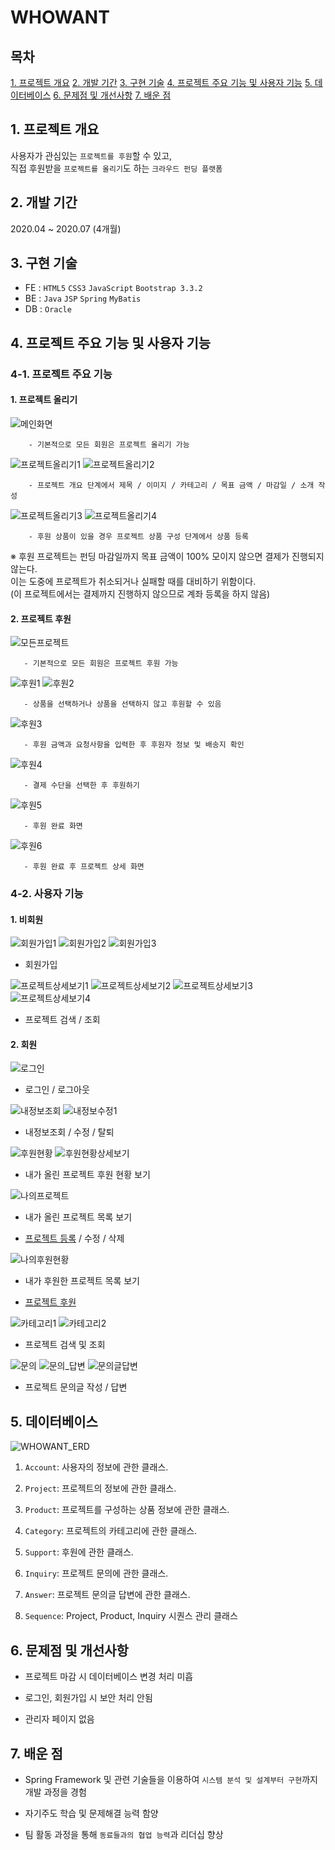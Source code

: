 # WHOWANT
## 목차
[1. 프로젝트 개요](#1.-프로젝트-개요)
[2. 개발 기간](#2.-개발-기간)
[3. 구현 기술](#3.-구현-기술)
[4. 프로젝트 주요 기능 및 사용자 기능](#4.-프로젝트-주요-기능-및-사용자-기능)
[5. 데이터베이스](#5.-데이터베이스)
[6. 문제점 및 개선사항](#6.-문제점-및-개선사항)
[7. 배운 점](#7.-배운-점)
    
## 1. 프로젝트 개요
사용자가 관심있는 ```프로젝트를 후원```할 수 있고,       
직접 후원받을 ```프로젝트를 올리기```도 하는 ```크라우드 펀딩 플랫폼```
     
## 2. 개발 기간
2020.04 ~ 2020.07 (4개월)
      
## 3. 구현 기술
- FE : ```HTML5``` ```CSS3``` ```JavaScript``` ```Bootstrap 3.3.2```
- BE : ```Java``` ```JSP``` ```Spring``` ```MyBatis```
- DB : ```Oracle```
    
## 4. 프로젝트 주요 기능 및 사용자 기능
### 4-1. 프로젝트 주요 기능
#### 1. 프로젝트 올리기
![메인화면](https://user-images.githubusercontent.com/37262132/92991605-10edcd00-f520-11ea-9cdd-79e2736bd221.png)
    
        - 기본적으로 모든 회원은 프로젝트 올리기 가능
       
![프로젝트올리기1](https://user-images.githubusercontent.com/37262132/92991696-ab4e1080-f520-11ea-9d35-f3320166ac90.JPG)
![프로젝트올리기2](https://user-images.githubusercontent.com/37262132/92991704-b2751e80-f520-11ea-9462-2184a2b40f6e.JPG)
    
        - 프로젝트 개요 단계에서 제목 / 이미지 / 카테고리 / 목표 금액 / 마감일 / 소개 작성
       
![프로젝트올리기3](https://user-images.githubusercontent.com/37262132/92991730-cf115680-f520-11ea-9fe3-56a85ea8d4ee.JPG)
![프로젝트올리기4](https://user-images.githubusercontent.com/37262132/92991735-d8022800-f520-11ea-811c-d437bc734bbb.JPG)
    
        - 후원 상품이 있을 경우 프로젝트 상품 구성 단계에서 상품 등록       

※ 후원 프로젝트는 펀딩 마감일까지 목표 금액이 100% 모이지 않으면 결제가 진행되지 않는다.        
  이는 도중에 프로젝트가 취소되거나 실패할 때를 대비하기 위함이다.        
  (이 프로젝트에서는 결제까지 진행하지 않으므로 계좌 등록을 하지 않음)
#### 2. 프로젝트 후원
![모든프로젝트](https://user-images.githubusercontent.com/37262132/92992122-6aa3c680-f523-11ea-88dd-5924dde8ccdb.JPG)
    
       - 기본적으로 모든 회원은 프로젝트 후원 가능  
  
![후원1](https://user-images.githubusercontent.com/37262132/92991861-6c6c8a80-f521-11ea-9843-6b1b3915091c.JPG)
![후원2](https://user-images.githubusercontent.com/37262132/92991864-6e364e00-f521-11ea-9297-bcd78f6bdd1b.JPG)
     
       - 상품을 선택하거나 상품을 선택하지 않고 후원할 수 있음
       
![후원3](https://user-images.githubusercontent.com/37262132/92991870-75f5f280-f521-11ea-8a3d-f1079b42b63d.JPG)
      
       - 후원 금액과 요청사항을 입력한 후 후원자 정보 및 배송지 확인    
      
![후원4](https://user-images.githubusercontent.com/37262132/92991871-77271f80-f521-11ea-9136-83d454e035e3.JPG)
      
       - 결제 수단을 선택한 후 후원하기      
      
![후원5](https://user-images.githubusercontent.com/37262132/92991876-80b08780-f521-11ea-88e5-41cec40e3d61.JPG)
    
       - 후원 완료 화면
      
![후원6](https://user-images.githubusercontent.com/37262132/92991993-5e6b3980-f522-11ea-91f8-f53b6e331818.png)
    
       - 후원 완료 후 프로젝트 상세 화면 
    
### 4-2. 사용자 기능
#### 1. 비회원
![회원가입1](https://user-images.githubusercontent.com/37262132/92996901-17913a00-f54a-11ea-80e4-eaf38e0cdee1.JPG)
![회원가입2](https://user-images.githubusercontent.com/37262132/92996902-1b24c100-f54a-11ea-893c-164852f62b06.JPG)
![회원가입3](https://user-images.githubusercontent.com/37262132/92996903-1bbd5780-f54a-11ea-9ad8-be1d958949cf.JPG)

   - 회원가입 

![프로젝트상세보기1](https://user-images.githubusercontent.com/37262132/92996892-08aa8780-f54a-11ea-8d6c-fb660c03b963.JPG)
![프로젝트상세보기2](https://user-images.githubusercontent.com/37262132/92996893-09431e00-f54a-11ea-9bcf-f7447cd779e9.JPG)
![프로젝트상세보기3](https://user-images.githubusercontent.com/37262132/92996894-0a744b00-f54a-11ea-9aea-7c3336165747.JPG)
![프로젝트상세보기4](https://user-images.githubusercontent.com/37262132/92996896-0ba57800-f54a-11ea-9cb1-176cf6d40818.JPG)

   - 프로젝트 검색 / 조회
       
#### 2. 회원
![로그인](https://user-images.githubusercontent.com/37262132/92996808-4fe44880-f549-11ea-8a14-b5c04507e5ef.JPG)
     
   - 로그인 / 로그아웃    
  
![내정보조회](https://user-images.githubusercontent.com/37262132/92996816-61c5eb80-f549-11ea-89c7-c260300e83bb.JPG)
![내정보수정1](https://user-images.githubusercontent.com/37262132/92996820-6ab6bd00-f549-11ea-83e0-8ceb260a572d.JPG)

   - 내정보조회 / 수정 / 탈퇴      

![후원현황](https://user-images.githubusercontent.com/37262132/92996839-96d23e00-f549-11ea-83be-668edaace570.JPG)
![후원현황상세보기](https://user-images.githubusercontent.com/37262132/92996841-989c0180-f549-11ea-8086-a9686edf696e.JPG)
       
   - 내가 올린 프로젝트 후원 현황 보기     
       
![나의프로젝트](https://user-images.githubusercontent.com/37262132/92996860-c5501900-f549-11ea-8c06-89027cfbf4c1.JPG)

   - 내가 올린 프로젝트 목록 보기
       
   - [프로젝트 등록](#1.-프로젝트-올리기) / 수정 / 삭제
       
![나의후원현황](https://user-images.githubusercontent.com/37262132/92996864-c719dc80-f549-11ea-8559-66e4bf95eda9.JPG)       
       
   - 내가 후원한 프로젝트 목록 보기    
       
   - [프로젝트 후원](#2.-프로젝트-후원) 

![카테고리1](https://user-images.githubusercontent.com/37262132/92996883-ee70a980-f549-11ea-8fab-4958c6448b9f.JPG)
![카테고리2](https://user-images.githubusercontent.com/37262132/92996884-efa1d680-f549-11ea-95b3-7387bf88a061.JPG)

   - 프로젝트 검색 및 조회    
       
![문의](https://user-images.githubusercontent.com/37262132/92996909-2546bf80-f54a-11ea-9b40-604ea8eef23e.JPG)
![문의_답변](https://user-images.githubusercontent.com/37262132/92996910-25df5600-f54a-11ea-992b-3ffeb3ed50e9.JPG)
![문의글답변](https://user-images.githubusercontent.com/37262132/92996912-27108300-f54a-11ea-9fb9-14aef9eaa760.JPG)
       
   - 프로젝트 문의글 작성 / 답변   
       
## 5. 데이터베이스
![WHOWANT_ERD](https://user-images.githubusercontent.com/37262132/92991885-91f99400-f521-11ea-9e37-2c4d59696c43.JPG)
1. ```Account```: 사용자의 정보에 관한 클래스.
       
2. ```Project```: 프로젝트의 정보에 관한 클래스.
       
3. ```Product```: 프로젝트를 구성하는 상품 정보에 관한 클래스.
       
4. ```Category```: 프로젝트의 카테고리에 관한 클래스.
       
5. ```Support```: 후원에 관한 클래스.
       
6. ```Inquiry```: 프로젝트 문의에 관한 클래스.
       
7. ```Answer```: 프로젝트 문의글 답변에 관한 클래스.
       
8. ```Sequence```: Project, Product, Inquiry 시퀀스 관리 클래스
       
## 6. 문제점 및 개선사항
- 프로젝트 마감 시 데이터베이스 변경 처리 미흡
       
- 로그인, 회원가입 시 보안 처리 안됨
       
- 관리자 페이지 없음
    
## 7. 배운 점
- Spring Framework 및 관련 기술들을 이용하여 ```시스템 분석 및 설계부터 구현```까지 개발 과정을 경험      
     
- 자기주도 학습 및 문제해결 능력 함양
       
- 팀 활동 과정을 통해 ```동료들과의 협업 능력```과 리더십 향상
       
